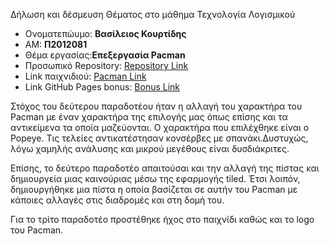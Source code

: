 Δήλωση και δέσμευση Θέματος στο μάθημα Τεχνολογία Λογισμικού 

* Ονοματεπώυμο: **Βασίλειος Κουρτίδης** <br>
* ΑΜ: **Π2012081** <br>
* Θέμα εργασίας:**Επεξεργασία Pacman**
* Προσωπικό Repository: [Repository Link](https://github.com/billkelso/pacman)
* Link παιχνιδιού: [Pacman Link](https://billkelso.github.io/pacman/)
* Link GitHub Pages bonus: [Bonus Link](https://billkelso.github.io/sw/projects/2012081/)

Στόχος του δεύτερου παραδοτέου ήταν η αλλαγή του χαρακτήρα του Pacman με έναν χαρακτήρα της επιλογής μας όπως επίσης και τα αντικείμενα τα 
οποία μαζεύονται. Ο χαρακτήρα που επιλέχθηκε είναι ο Popeye. Τις τελείες αντικατέστησαν κονσέρβες με σπανάκι.Δυστυχώς,
λόγω χαμηλής ανάλυσης και μικρού μεγέθους είναι δυσδιάκριτες. <br>

Επίσης, το δεύτερο παραδοτέο απαιτούσαι και την αλλαγή της πίστας και δημιουργεία μιας καινούριας μέσω της εφαρμογής tiled. Έτσι λοιπόν,
δημιουργήθηκε μια πίστα η οποία βασίζεται σε αυτήν του Pacman με κάποιες αλλαγές στις διαδρομές και στη δομή του. 

Για το τρίτο παραδοτέο προστέθηκε ήχος στο παιχνίδι καθώς και το logo του Pacman.



